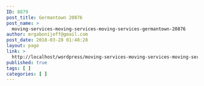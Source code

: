 ```yaml
---
ID: 8879
post_title: Germantown 20876
post_name: >
  moving-services-moving-services-moving-services-germantown-20876
author: mrgabonijeff@gmail.com
post_date: 2018-03-28 01:48:28
layout: page
link: >
  http://localhost/wordpress/moving-services-moving-services-moving-services-germantown-20876/
published: true
tags: [ ]
categories: [ ]
---
```

